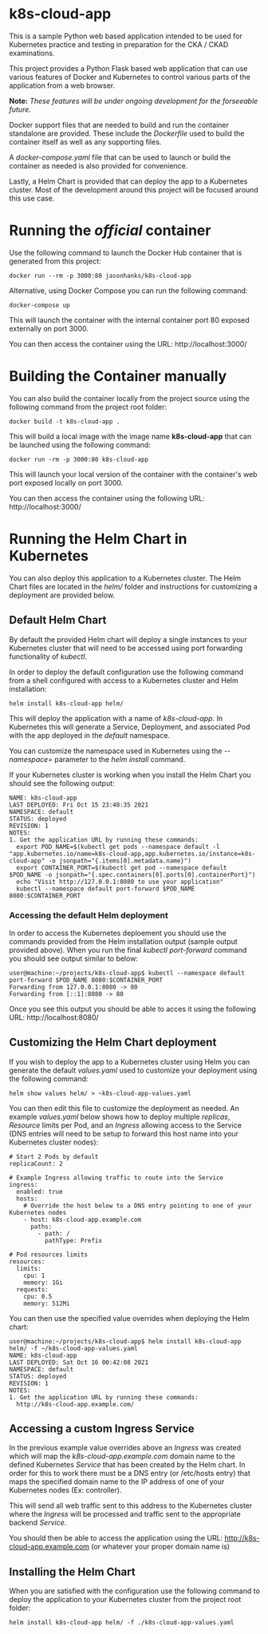# k8s-cloud-app

This is a sample Python web based application intended to be used for Kubernetes practice and testing in preparation for the CKA / CKAD examinations.

This project provides a Python Flask based web application that can use various features of Docker and Kubernetes to control various parts of the application from a web browser. 

**Note:** *These features will be under ongoing development for the forseeable future.*

Docker support files that are needed to build and run the container standalone are provided. These include the *Dockerfile* used to build the container itself as well as any supporting files. 

A *docker-compose.yaml* file that can be used to launch or build the container as needed is also provided for convenience.

Lastly, a Helm Chart is provided that can deploy the app to a Kubernetes cluster. Most of the development around this project will be focused around this use case.


# Running the *official* container

Use the following command to launch the Docker Hub container that is generated from this project:

    docker run --rm -p 3000:80 jasonhanks/k8s-cloud-app

Alternative, using Docker Compose you can run the following command:

    docker-compose up

This will launch the container with the internal container port 80 exposed externally on port 3000. 

You can then access the container using the URL: http://localhost:3000/


# Building the Container manually

You can also build the container locally from the project source using the following command from the project root folder:

    docker build -t k8s-cloud-app .

This will build a local image with the image name **k8s-cloud-app** that can be launched using the following command:

    docker run -rm -p 3000:80 k8s-cloud-app

This will launch your local version of the container with the container's web port exposed locally on port 3000. 

You can then access the container using the following URL: http://localhost:3000/



# Running the Helm Chart in Kubernetes

You can also deploy this application to a Kubernetes cluster. The Helm Chart files are located in the *helm/* folder and instructions for customizing a deployment are provided below.


## Default Helm Chart

By default the provided Helm chart will deploy a single instances to your Kubernetes cluster that will need to be accessed using port forwarding functionality of *kubectl*. 

In order to deploy the default configuration use the following command from a shell configured with access to a Kubernetes cluster and Helm installation:

    helm install k8s-cloud-app helm/

This will deploy the application with a name of *k8s-cloud-app*. In Kubernetes this will generate a Service, Deployment, and associated Pod with the app deployed in the *default* namespace. 

You can customize the namespace used in Kubernetes using the *--namespace=<namespace>* parameter to the *helm install* command.

If your Kubernetes cluster is working when you install the Helm Chart you should see the following output:

    NAME: k8s-cloud-app
    LAST DEPLOYED: Fri Oct 15 23:48:35 2021
    NAMESPACE: default
    STATUS: deployed
    REVISION: 1
    NOTES:
    1. Get the application URL by running these commands:
      export POD_NAME=$(kubectl get pods --namespace default -l "app.kubernetes.io/name=k8s-cloud-app,app.kubernetes.io/instance=k8s-cloud-app" -o jsonpath="{.items[0].metadata.name}")
      export CONTAINER_PORT=$(kubectl get pod --namespace default $POD_NAME -o jsonpath="{.spec.containers[0].ports[0].containerPort}")
      echo "Visit http://127.0.0.1:8080 to use your application"
      kubectl --namespace default port-forward $POD_NAME 8080:$CONTAINER_PORT

### Accessing the default Helm deployment

In order to access the Kubernetes deploement you should use the commands provided from the Helm installation output (sample output provided above). When you run the final *kubectl port-forward* command you should see output similar to below:

    user@machine:~/projects/k8s-cloud-app$ kubectl --namespace default port-forward $POD_NAME 8080:$CONTAINER_PORT
    Forwarding from 127.0.0.1:8080 -> 80
    Forwarding from [::1]:8080 -> 80

Once you see this output you should be able to acces it using the following URL: http://localhost:8080/


## Customizing the Helm Chart deployment

If you wish to deploy the app to a Kubernetes cluster using Helm you can generate the default *values.yaml* used to customize your deployment using the following command:

    helm show values helm/ > ~k8s-cloud-app-values.yaml

You can then edit this file to customize the deployment as needed. An example *values.yaml* below shows how to deploy multiple *replicas*, *Resource* limits per Pod, and an *Ingress* allowing access to the Service (DNS entries will need to be setup to forward this host name into your Kubernetes cluster nodes):

    # Start 2 Pods by default
    replicaCount: 2

    # Example Ingress allowing traffic to route into the Service
    ingress:
      enabled: true
      hosts:
        # Override the host below to a DNS entry pointing to one of your Kubernetes nodes
        - host: k8s-cloud-app.example.com
          paths:
            - path: /
              pathType: Prefix

    # Pod resources limits
    resources:
      limits:
        cpu: 1
        memory: 1Gi
      requests:
        cpu: 0.5
        memory: 512Mi


You can then use the specified value overrides when deploying the Helm chart:

    user@machine:~/projects/k8s-cloud-app$ helm install k8s-cloud-app helm/ -f ~/k8s-cloud-app-values.yaml
    NAME: k8s-cloud-app
    LAST DEPLOYED: Sat Oct 16 00:42:08 2021
    NAMESPACE: default
    STATUS: deployed
    REVISION: 1
    NOTES:
    1. Get the application URL by running these commands:
      http://k8s-cloud-app.example.com/


## Accessing a custom Ingress Service

In the previous example value overrides above an *Ingress* was created which will map the *k8s-cloud-app.example.com* domain name to the defined
Kubernetes *Service* that has been created by the Helm chart. In order for this to work there must be a DNS entry (or /etc/hosts entry) that
maps the specified domain name to the IP address of one of your Kubernetes nodes (Ex: controller). 

This will send all web traffic sent to this address to the Kubernetes cluster where the *Ingress* will be processed and traffic
sent to the appropriate backend *Service*.

You should then be able to access the application using the URL: http://k8s-cloud-app.example.com (or whatever your proper domain name is)


## Installing the Helm Chart

When you are satisfied with the configuration use the following command to deploy the application to your Kubernetes cluster from the project root folder:

    helm install k8s-cloud-app helm/ -f ./k8s-cloud-app-values.yaml
